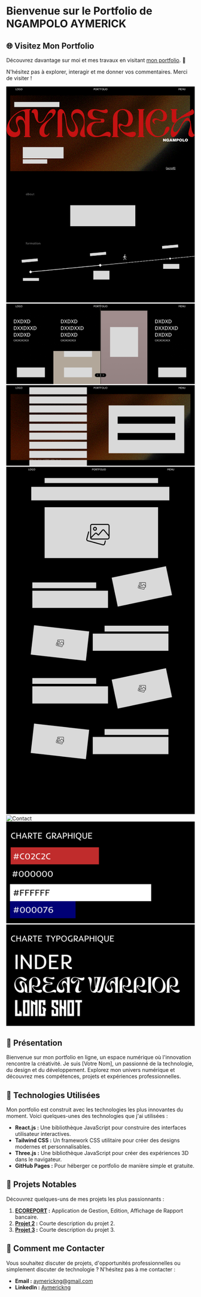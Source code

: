 # Bienvenue sur le Portfolio de NGAMPOLO AYMERICK

## 🌐 Visitez Mon Portfolio

Découvrez davantage sur moi et mes travaux en visitant [mon portfolio](https://lsdora.github.io/PNA/). 🚀

N'hésitez pas à explorer, interagir et me donner vos commentaires. Merci de visiter !


![Acceuil](./acceuil.png)
![work](./work.png)
![competence](./competence.png)
![Generique page : Veille / work ...](./generic.png)
![Contact](lien_vers_une_image/banner.jpg)
![CHARTE GRAPHIQUE](./Group%2038.png)
![CHARTE TYPOGRAPHIQUE](./Group%2037.png)

## 🌟 Présentation

Bienvenue sur mon portfolio en ligne, un espace numérique où l'innovation rencontre la créativité. Je suis [Votre Nom], un passionné de la technologie, du design et du développement. Explorez mon univers numérique et découvrez mes compétences, projets et expériences professionnelles.

## 🚀 Technologies Utilisées

Mon portfolio est construit avec les technologies les plus innovantes du moment. Voici quelques-unes des technologies que j'ai utilisées :

- **React.js :** Une bibliothèque JavaScript pour construire des interfaces utilisateur interactives.
- **Tailwind CSS :** Un framework CSS utilitaire pour créer des designs modernes et personnalisables.
- **Three.js :** Une bibliothèque JavaScript pour créer des expériences 3D dans le navigateur.
- **GitHub Pages :** Pour héberger ce portfolio de manière simple et gratuite.

## 💼 Projets Notables

Découvrez quelques-uns de mes projets les plus passionnants :

1. **[ECOREPORT](https://lsdora.github.io/PNA/eco.html) :** Application de Gestion, Edition, Affichage de Rapport bancaire.
2. **[Projet 2](lien_vers_projet_2) :** Courte description du projet 2.
3. **[Projet 3](lien_vers_projet_3) :** Courte description du projet 3.

## 📌 Comment me Contacter

Vous souhaitez discuter de projets, d'opportunités professionnelles ou simplement discuter de technologie ? N'hésitez pas à me contacter :

- **Email :** [aymerickng@gmail.com](mailto:aymerickng@gmail.com)
- **LinkedIn :** [Aymerickng](https://www.linkedin.com/in/aymerickng/)

